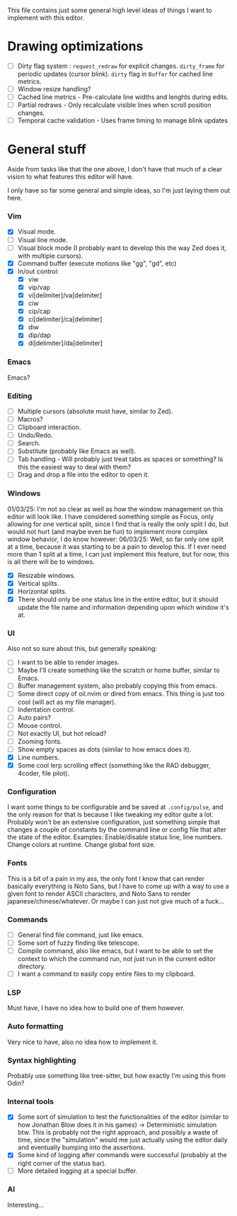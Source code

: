 This file contains just some general high level ideas of things I want to implement with this editor.

# Drawing optimizations
- [ ] Dirty flag system :
    `request_redraw` for explicit changes.
    `dirty_frame` for periodic updates (cursor blink).
    `dirty` flag in `Buffer` for cached line metrics.
- [ ] Window resize handling?
- [ ] Cached line metrics - Pre-calculate line widths and lenghts during edits.
- [ ] Partial redraws - Only recalculate visible lines when scroll position changes.
- [ ] Temporal cache validation - Uses frame timing to manage blink updates

# General stuff
Aside from tasks like that the one above, I don't have that much of a clear vision to what features this editor will have.

I only have so far some general and simple ideas, so I'm just laying them out here.

### Vim
- [x] Visual mode.
- [ ] Visual line mode.
- [ ] Visual block mode (I probably want to develop this the way Zed does it, with multiple cursors).
- [x] Command buffer (execute motions like "gg", "gd", etc)
- [x] In/out control: 
    - [x] viw
    - [x] vip/vap
    - [x] vi[delimiter]/va[delimiter]
    - [x] ciw
    - [x] cip/cap
    - [x] ci[delimiter]/ca[delimiter]
    - [x] diw
    - [x] dip/dap
    - [x] di[delimiter]/da[delimiter]

### Emacs
Emacs?

### Editing
- [ ] Multiple cursors (absolute must have, similar to Zed).
- [ ] Macros?
- [ ] Clipboard interaction.
- [ ] Undo/Redo.
- [ ] Search.
- [ ] Substitute (probably like Emacs as well).
- [ ] Tab handling - Will probably just treat tabs as spaces or something? Is this the easiest way to deal with them?
- [ ] Drag and drop a file into the editor to open it.

### Windows
01/03/25: I'm not so clear as well as how the window management on this editor will look like. I have considered something simple as Focus, only allowing for one vertical split, since I find that is really the only split I do, but would not hurt (and maybe even be fun) to implement more complex window behavior, I do know however:
06/03/25: Well, so far only one split at a time, because it was starting to be a pain to develop this. If I ever need more than 1 split at a time, I can just implement this feature, but for now, this is all there will be to windows.
- [x] Resizable windows.
- [x] Vertical splits.
- [x] Horizontal splits.
- [x] There should only be one status line in the entire editor, but it should update the file name and information depending upon which window it's at.

### UI
Also not so sure about this, but generally speaking:
- [ ] I want to be able to render images.
- [ ] Maybe I'll create something like the scratch or home buffer, similar to Emacs.
- [ ] Buffer management system, also probably copying this from emacs.
- [ ] Some direct copy of oil.nvim or dired from emacs. This thing is just too cool (will act as my file manager).
- [ ] Indentation control.
- [ ] Auto pairs?
- [ ] Mouse control.
- [ ] Not exactly UI, but hot reload?
- [ ] Zooming fonts.
- [ ] Show empty spaces as dots (similar to how emacs does it).
- [x] Line numbers.
- [x] Some cool lerp scrolling effect (something like the RAD debugger, 4coder, file pilot).

### Configuration
I want some things to be configurable and be saved at `.config/pulse`, and the only reason for that is because I like tweaking my editor quite a lot.
Probably won't be an extensive configuration, just something simple that changes a couple of constants by the command line or config file that alter the state of the editor.
Examples: Enable/disable status line, line numbers. Change colors at runtime. Change global font size.

### Fonts
This is a bit of a pain in my ass, the only font I know that can render basically everything is Noto Sans, but I have to come up with a way to use a given font to render ASCII characters, and Noto Sans to render japanese/chinese/whatever. Or maybe I can just not give much of a fuck...

### Commands
- [ ] General find file command, just like emacs.
- [ ] Some sort of fuzzy finding like telescope.
- [ ] Compile command, also like emacs, but I want to be able to set the context to which the command run, not just run in the current editor directory.
- [ ] I want a command to easily copy entire files to my clipboard.

### LSP
Must have, I have no idea how to build one of them however.

### Auto formatting
Very nice to have, also no idea how to implement it.

### Syntax highlighting
Probably use something like tree-sitter, but how exactly I'm using this from Odin?

### Internal tools
- [x] Some sort of simulation to test the functionalities of the editor (similar to how Jonathan Blow does it in his games) -> Deterministic simulation btw.
    This is probably not the right approach, and possibly a waste of time, since the "simulation" would me just actually using the editor daily and eventually bumping into the assertions.
- [x] Some kind of logging after commands were successful (probably at the right corner of the status bar).
- [ ] More detailed logging at a special buffer.

### AI
Interesting...
